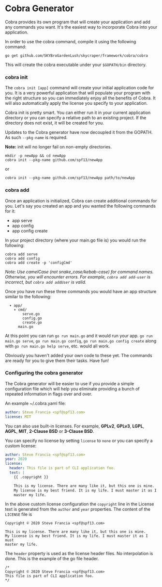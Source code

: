 # Cobra Generator

Cobra provides its own program that will create your application and add any
commands you want. It's the easiest way to incorporate Cobra into your application.

In order to use the cobra command, compile it using the following command:

    go get github.com/SKYBroGardenLush/skycraper/framework/cobra/cobra

This will create the cobra executable under your `$GOPATH/bin` directory.

### cobra init

The `cobra init [app]` command will create your initial application code
for you. It is a very powerful application that will populate your program with
the right structure so you can immediately enjoy all the benefits of Cobra. It
will also automatically apply the license you specify to your application.

Cobra init is pretty smart. You can either run it in your current application directory
or you can specify a relative path to an existing project. If the directory does not exist, it will be created for you.

Updates to the Cobra generator have now decoupled it from the GOPATH.
As such `--pkg-name` is required.

**Note:** init will no longer fail on non-empty directories.

```
mkdir -p newApp && cd newApp
cobra init --pkg-name github.com/spf13/newApp
```

or

```
cobra init --pkg-name github.com/spf13/newApp path/to/newApp
```

### cobra add

Once an application is initialized, Cobra can create additional commands for you.
Let's say you created an app and you wanted the following commands for it:

* app serve
* app config
* app config create

In your project directory (where your main.go file is) you would run the following:

```
cobra add serve
cobra add config
cobra add create -p 'configCmd'
```

*Note: Use camelCase (not snake_case/kebab-case) for command names.
Otherwise, you will encounter errors.
For example, `cobra add add-user` is incorrect, but `cobra add addUser` is valid.*

Once you have run these three commands you would have an app structure similar to
the following:

```
  ▾ app/
    ▾ cmd/
        serve.go
        config.go
        create.go
      main.go
```

At this point you can run `go run main.go` and it would run your app. `go run
main.go serve`, `go run main.go config`, `go run main.go config create` along
with `go run main.go help serve`, etc. would all work.

Obviously you haven't added your own code to these yet. The commands are ready
for you to give them their tasks. Have fun!

### Configuring the cobra generator

The Cobra generator will be easier to use if you provide a simple configuration
file which will help you eliminate providing a bunch of repeated information in
flags over and over.

An example ~/.cobra.yaml file:

```yaml
author: Steve Francia <spf@spf13.com>
license: MIT
```

You can also use built-in licenses. For example, **GPLv2**, **GPLv3**, **LGPL**,
**AGPL**, **MIT**, **2-Clause BSD** or **3-Clause BSD**.

You can specify no license by setting `license` to `none` or you can specify
a custom license:

```yaml
author: Steve Francia <spf@spf13.com>
year: 2020
license:
  header: This file is part of CLI application foo.
  text: |
    {{ .copyright }}

    This is my license. There are many like it, but this one is mine.
    My license is my best friend. It is my life. I must master it as I must
    master my life.
```

In the above custom license configuration the `copyright` line in the License
text is generated from the `author` and `year` properties. The content of the
`LICENSE` file is

```
Copyright © 2020 Steve Francia <spf@spf13.com>

This is my license. There are many like it, but this one is mine.
My license is my best friend. It is my life. I must master it as I must
master my life.
```

The `header` property is used as the license header files. No interpolation is
done. This is the example of the go file header.
```
/*
Copyright © 2020 Steve Francia <spf@spf13.com>
This file is part of CLI application foo.
*/
```

